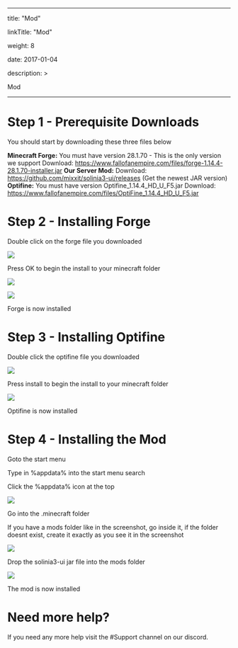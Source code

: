 
---

title: "Mod"

linkTitle: "Mod"

weight: 8

date: 2017-01-04

description: >

Mod

---

# Step 1 - Prerequisite Downloads
  You should start by downloading these three files below

**Minecraft Forge:**
You must have version 28.1.70 - This is the only version we support
Download: https://www.fallofanempire.com/files/forge-1.14.4-28.1.70-installer.jar
**Our Server Mod:**
Download: https://github.com/mixxit/solinia3-ui/releases (Get the newest JAR version)
**Optifine:**
You must have version Optifine_1.14.4_HD_U_F5.jar
Download: https://www.fallofanempire.com/files/OptiFine_1.14.4_HD_U_F5.jar
 
# Step 2 - Installing Forge

Double click on the forge file you downloaded

![](https://fallofanempire.com/img/install/forgeinstaller1.png)

Press OK to begin the install to your minecraft folder

![](https://fallofanempire.com/img/install/forgeinstaller2.png)

![](https://fallofanempire.com/img/install/forgeinstaller3.png)

Forge is now installed

# Step 3 - Installing Optifine

Double click the optifine file you downloaded

![](https://fallofanempire.com/img/install/optifine1.png)

Press install to begin the install to your minecraft folder

![](https://fallofanempire.com/img/install/optifine2.png)

Optifine is now installed

# Step 4 - Installing the Mod

Goto the start menu 

Type in %appdata% into the start menu search

Click the %appdata% icon at the top

![](https://fallofanempire.com/img/install/appdata.png)

Go into the .minecraft folder

If you have a mods folder like in the screenshot, go inside it, if the folder doesnt exist, create it exactly as you see it in the screenshot

![](https://fallofanempire.com/img/install/minecraftfolder.png)

Drop the solinia3-ui jar file into the mods folder

![](https://fallofanempire.com/img/install/modsfolder.png)

The mod is now installed

# Need more help?

If you need any more help visit the #Support channel on our discord.
